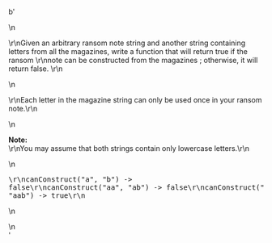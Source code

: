 b'<div class="question-description">\n<p><p>\r\nGiven an arbitrary ransom note string and another string containing letters from all the magazines, write a function that will return true if the ransom \r\nnote can be constructed from the magazines ; otherwise, it will return false. \r\n</p>\n<p>\r\nEach letter in the magazine string can only be used once in your ransom note.\r\n</p>\n<p><b>Note:</b><br/>\r\nYou may assume that both strings contain only lowercase letters.\r\n</p>\n<pre>\r\ncanConstruct("a", "b") -&gt; false\r\ncanConstruct("aa", "ab") -&gt; false\r\ncanConstruct("aa", "aab") -&gt; true\r\n</pre>\n</p>\n</div>'
